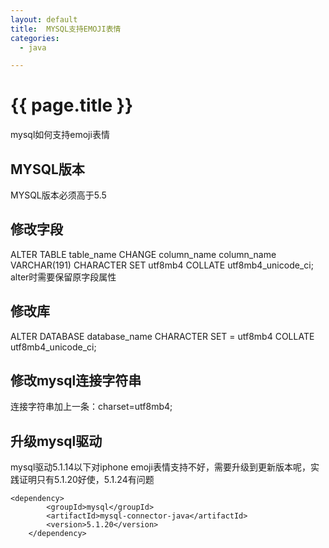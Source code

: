 ```yaml
---
layout: default
title:  MYSQL支持EMOJI表情
categories:
  - java

---
```

# {{ page.title }}

mysql如何支持emoji表情

## MYSQL版本

MYSQL版本必须高于5.5

## 修改字段

ALTER TABLE table_name CHANGE column_name column_name VARCHAR(191) CHARACTER SET utf8mb4 COLLATE utf8mb4_unicode_ci;
alter时需要保留原字段属性

## 修改库

ALTER DATABASE database_name CHARACTER SET = utf8mb4 COLLATE utf8mb4_unicode_ci;

## 修改mysql连接字符串

连接字符串加上一条：charset=utf8mb4;

## 升级mysql驱动

mysql驱动5.1.14以下对iphone emoji表情支持不好，需要升级到更新版本呢，实践证明只有5.1.20好使，5.1.24有问题

	<dependency>
            <groupId>mysql</groupId>
            <artifactId>mysql-connector-java</artifactId>
            <version>5.1.20</version>
        </dependency>


